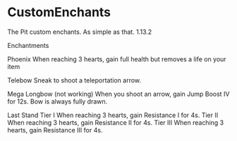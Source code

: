 # CustomEnchants
The Pit custom enchants. As simple as that.
1.13.2

Enchantments

Phoenix
  When reaching 3 hearts, gain full health but removes a life on your item

Telebow
  Sneak to shoot a teleportation arrow.
  
Mega Longbow (not working)
  When you shoot an arrow, gain Jump Boost IV for 12s. Bow is always fully drawn.
  
Last Stand
  Tier I
  When reaching 3 hearts, gain Resistance I for 4s.
  Tier II
  When reaching 3 hearts, gain Resistance II for 4s.
  Tier III
  When reaching 3 hearts, gain Resistance III for 4s.
